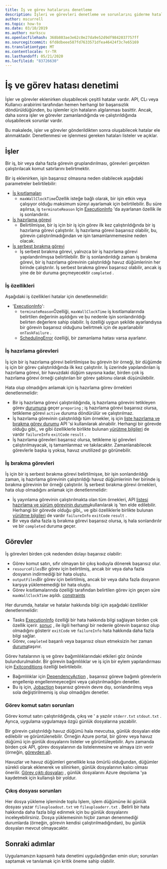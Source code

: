 ```yaml
---
title: İş ve görev hatalarını denetleme
description: İşleri ve görevleri denetleme ve sorunlarını giderme hataları
author: mscurrell
ms.topic: how-to
ms.date: 03/10/2019
ms.author: markscu
ms.openlocfilehash: 368b803ae3e62c0e27da9e52d9df9842037757ff
ms.sourcegitcommit: 6fd8dbeee587fd7633571dfea46424f3c7e65169
ms.translationtype: MT
ms.contentlocale: tr-TR
ms.lasthandoff: 05/21/2020
ms.locfileid: "83726630"
---
```

# <a name="job-and-task-error-checking"></a>İş ve görev hatası denetimi

İşler ve görevler eklenirken oluşabilecek çeşitli hatalar vardır. API, CLı veya Kullanıcı arabirimi tarafından hemen herhangi bir başarısızlık döndürüldüğünden, bu işlemler için hataların algılanması basittir.  Ancak, daha sonra işler ve görevler zamanlandığında ve çalıştırıldığında oluşabilecek sorunlar vardır.

Bu makalede, işler ve görevler gönderildikten sonra oluşabilecek hatalar ele alınmaktadır. Denetlenmesi ve işlenmesi gereken hataları listeler ve açıklar.

## <a name="jobs"></a>İşler

Bir iş, bir veya daha fazla görevin gruplandırılması, görevleri gerçekten çalıştırılacak komut satırlarını belirtmektir.

Bir iş eklenirken, işin başarısız olmasına neden olabilecek aşağıdaki parametreler belirtilebilir:

- [İş kısıtlamaları](https://docs.microsoft.com/rest/api/batchservice/job/add#jobconstraints)
  - `maxWallClockTime`Özellik isteğe bağlı olarak, bir işin etkin veya çalışıyor olduğu maksimum süreyi ayarlamak için belirtilebilir. Bu süre aşılırsa, iş `terminateReason` Için [ExecutionInfo](https://docs.microsoft.com/rest/api/batchservice/job/get#cloudjob) 'da ayarlanan özellik ile iş sonlandırılır.
- [İş hazırlama görevi](https://docs.microsoft.com/rest/api/batchservice/job/add#jobpreparationtask)
  - Belirtilmişse, bir iş için bir iş için görev ilk kez çalıştırıldığında bir iş hazırlama görevi çalıştırılır. İş hazırlama görevi başarısız olabilir, bu, görevin çalıştırılmadığından ve işin tamamlanmemesine neden olacak.
- [İş serbest bırakma görevi](https://docs.microsoft.com/rest/api/batchservice/job/add#jobreleasetask)
  - İş serbest bırakma görevi, yalnızca bir iş hazırlama görevi yapılandırılmışsa belirtilebilir. Bir iş sonlandırıldığı zaman iş bırakma görevi, bir iş hazırlama görevinin çalıştırıldığı havuz düğümlerinin her birinde çalıştırılır. İş serbest bırakma görevi başarısız olabilir, ancak iş yine de bir duruma geçmeyecektir `completed` .

### <a name="job-properties"></a>İş özellikleri

Aşağıdaki iş özellikleri hatalar için denetlenmelidir:

- '[ExecutionInfo](https://docs.microsoft.com/rest/api/batchservice/job/get#jobexecutioninformation)':
  - `terminateReason`Özelliği, `maxWallClockTime` iş kısıtlamalarında belirtilen değerinin aşıldığını ve bu nedenle işin sonlandırıldığı belirten değerlere sahip olabilir. İş özelliği uygun şekilde ayarlandıysa bir görevin başarısız olduğunu belirtmek için de ayarlanabilir `onTaskFailure` .
  - [SchedulingError](https://docs.microsoft.com/rest/api/batchservice/job/get#jobschedulingerror) özelliği, bir zamanlama hatası varsa ayarlanır.
 
### <a name="job-preparation-tasks"></a>İş hazırlama görevleri

İş için bir iş hazırlama görevi belirtilmişse bu görevin bir örneği, bir düğümde iş için bir görev çalıştırıldığında ilk kez çalıştırılır. İş üzerinde yapılandırılan iş hazırlama görevi, bir havuzdaki düğüm sayısına kadar, birden çok iş hazırlama görevi örneği çalıştırılan bir görev şablonu olarak düşünülebilir.

Hata olup olmadığını anlamak için iş hazırlama görev örnekleri denetlenmelidir:
- Bir iş hazırlama görevi çalıştırıldığında, iş hazırlama görevini tetikleyen görev [durumuna](https://docs.microsoft.com/rest/api/batchservice/task/get#taskstate) geçer `preparing` ; iş hazırlama görevi başarısız olursa, tetikleme görevi `active` duruma döndürülür ve çalıştırılmaz.  
- İş hazırlama görevinin çalıştırıldığı tüm örnekler, iş için [liste hazırlama ve bırakma görev durumu](https://docs.microsoft.com/rest/api/batchservice/job/listpreparationandreleasetaskstatus) API 'si kullanılarak alınabilir. Herhangi bir görevde olduğu gibi,, ve gibi özelliklerle birlikte bulunan [yürütme bilgileri](https://docs.microsoft.com/rest/api/batchservice/job/listpreparationandreleasetaskstatus#jobpreparationandreleasetaskexecutioninformation) de vardır `failureInfo` `exitCode` `result` .
- İş hazırlama görevleri başarısız olursa, tetikleme işi görevleri çalıştırılmayacak, iş tamamlanmaz ve takılacaktır. Zamanlanabilecek görevlerle başka iş yoksa, havuz unutilized go görünebilir.

### <a name="job-release-tasks"></a>İş bırakma görevleri

İş için bir iş serbest bırakma görevi belirtilmişse, bir işin sonlandırıldığı zaman, iş hazırlama görevinin çalıştırıldığı havuz düğümlerinin her birinde iş bırakma görevinin bir örneği çalıştırılır.  İş serbest bırakma görevi örnekleri, hata olup olmadığını anlamak için denetlenmelidir:
- İş yayınlama görevinin çalıştırılmakta olan tüm örnekleri, API [listesi hazırlama ve sürüm görevinin durumu](https://docs.microsoft.com/rest/api/batchservice/job/listpreparationandreleasetaskstatus)kullanılarak iş 'ten elde edilebilir. Herhangi bir görevde olduğu gibi,, ve gibi özelliklerle birlikte bulunan [yürütme bilgileri](https://docs.microsoft.com/rest/api/batchservice/job/listpreparationandreleasetaskstatus#jobpreparationandreleasetaskexecutioninformation) de vardır `failureInfo` `exitCode` `result` .
- Bir veya daha fazla iş bırakma görevi başarısız olursa, iş hala sonlandırılır ve bir `completed` duruma geçer.

## <a name="tasks"></a>Görevler

İş görevleri birden çok nedenden dolayı başarısız olabilir:

- Görev komut satırı, sıfır olmayan bir çıkış koduyla dönerek başarısız olur.
- `resourceFiles`Bir görev için belirtilmiş, ancak bir veya daha fazla dosyanın indirmediği bir hata oluştu.
- `outputFiles`Bir görev için belirtilmiş, ancak bir veya daha fazla dosyanın karşıya yüklememediği bir hata oluştu.
- Görev kısıtlamalarında özelliği tarafından belirtilen görev için geçen süre `maxWallClockTime` aşıldı. [constraints](https://docs.microsoft.com/rest/api/batchservice/task/add#taskconstraints)

Her durumda, hatalar ve hatalar hakkında bilgi için aşağıdaki özellikler denetlenmelidir:
- Tasks [ExecutionInfo](https://docs.microsoft.com/rest/api/batchservice/task/get#taskexecutioninformation) özelliği bir hata hakkında bilgi sağlayan birden çok özellik içerir. [sonuç](https://docs.microsoft.com/rest/api/batchservice/task/get#taskexecutionresult) , ile ilgili herhangi bir nedenle görevin başarısız olup olmadığını gösterir `exitCode` ve `failureInfo` hata hakkında daha fazla bilgi sağlar.
- Görev, `completed` başarılı veya başarısız olsun etmeksizin her zaman [duruma](https://docs.microsoft.com/rest/api/batchservice/task/get#taskstate)taşınır.

Görev hatalarının iş ve görev bağımlılıklarındaki etkileri göz önünde bulundurulmalıdır.  Bir görevin bağımlılıklar ve iş için bir eylem yapılandırması için [Exitconditions](https://docs.microsoft.com/rest/api/batchservice/task/add#exitconditions) özelliği belirtilebilir.
- Bağımlılıklar için [DependencyAction](https://docs.microsoft.com/rest/api/batchservice/task/add#dependencyaction) , başarısız göreve bağımlı görevlerin engellenip engellenmeyeceğini veya çalıştırılmadığını denetler.
- Bu iş için, [Jobaction](https://docs.microsoft.com/rest/api/batchservice/task/add#jobaction) başarısız görevin devre dışı, sonlandırılmış veya sola değiştirilmemiş iş olup olmadığını denetler.

### <a name="task-command-line-failures"></a>Görev komut satırı sorunları

Görev komut satırı çalıştırıldığında, çıkış ve ' a yazılır `stderr.txt` `stdout.txt` . Ayrıca, uygulama uygulamaya özgü günlük dosyalarına yazabilir.

Bir görevin çalıştırıldığı havuz düğümü hala mevcutsa, günlük dosyaları elde edilebilir ve görüntülenebilir. Örneğin Azure portal, bir görev veya havuz düğümü için günlük dosyalarını listeler ve görüntüleyebilir. Aynı zamanda birden çok API, görev dosyalarının da listelenmesine ve almaya izin verir (örneğin, [görevden al](https://docs.microsoft.com/rest/api/batchservice/file/getfromtask)).

Havuzlar ve havuz düğümleri genellikle kısa ömürlü olduğundan, düğümler sürekli olarak eklenerek ve silinirken, günlük dosyalarının kalıcı olması önerilir. [Görev çıktı dosyaları](https://docs.microsoft.com/azure/batch/batch-task-output-files) , günlük dosyalarını Azure depolama 'ya kaydetmek için kullanışlı bir yoldur.

### <a name="output-file-failures"></a>Çıkış dosyası sorunları
Her dosya yükleme işleminde toplu Işlem, işlem düğümüne iki günlük dosyası yazar `fileuploadout.txt` ve `fileuploaderr.txt` . Belirli bir hata hakkında daha fazla bilgi edinmek için bu günlük dosyalarını inceleyebilirsiniz. Dosya yüklemesinin hiçbir zaman denenmediği durumlarda (örneğin, görevin kendisi çalıştırılmadığından), bu günlük dosyaları mevcut olmayacaktır.  

## <a name="next-steps"></a>Sonraki adımlar

Uygulamanızın kapsamlı hata denetimi uyguladığından emin olun; sorunları saptamak ve tanılamak için kritik öneme sahip olabilir.
